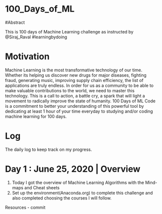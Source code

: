 # 100_Days_of_ML

#Abstract

This is 100 days of Machine Learning challenge as instructed by @Siraj_Raval #learningbydoing

# Motivation

Machine Learning is the most transformative technology of our time. Whether its helping us discover new drugs for major diseases, fighting fraud, generating music, improving supply chain efficiency, the list of applications are truly endless. In order for us as a community to be able to make valuable contributions to the world, we need to master this technology. This is a call to action, a battle cry, a spark that will light a movement to radically improve the state of humanity. 100 Days of ML Code is a commitment to better your understanding of this powerful tool by dedicating at least 1 hour of your time everyday to studying and/or coding machine learning for 100 days.

# Log

The daily log to keep track on my progress.

# Day 1 : June 25, 2020 | Overview

 1. Today I got the overview of Machine Learning Algorithms with the Mind-maps and Cheat sheets
 2. Set up the environment(Anaconda.org) to complete this challenge and also completed choosing the courses I will follow.

 Resources - commit
